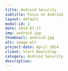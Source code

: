 ```yaml
---
title: Android Security
subtitle: Focus on Andriod
layout: default
modal-id: 2
date: 2014-07-17
img: android.jpg
thumbnail: android.jpg
alt: image-alt
project-date: April 2014
client: Start Bootstrap
category: Android Security
description:
---
```

